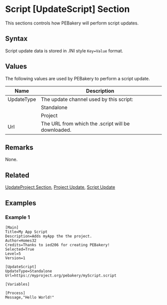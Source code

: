 # Script [UpdateScript] Section

This sections controls how PEBakery will perform script updates.

## Syntax

Script update data is stored in .INI style `Key=Value` format.

## Values

The following values are used by PEBakery to perform a script update.

| Name | Description |
| --- | --- |
| UpdateType | The update channel used by this script: |
|| Standalone | The script provides it's own update information, independent of the project. This channel is used for 3rd party/independent developers that want to provide script updates independent of the project. |
|| Project | The project author defines the update information for the script. |
| Url | The URL from which the .script will be downloaded. |

## Remarks

None.

## Related

[UpdateProject Section](./ProjectUpdateProject.md), [Project Update](./Usage/ProjectUpdate.md), [Script Update](./Usage/ScriptUpdate.md)

## Examples

### Example 1

```pebakery
[Main]
Title=My App Script
Description=Adds myApp the the project.
Author=Homes32
Credits=Thanks to ied206 for creating PEBakery!
Selected=True
Level=5
Version=1

[UpdateScript]
UpdateType=Standalone
Url=https://myproject.org/pebakery/myScript.script

[Variables]

[Process]
Message,"Hello World!"
```